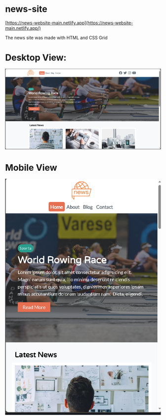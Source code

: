 # news-site
[https://news-website-main.netlify.app](https://news-website-main.netlify.app/)
<p>The news site was made with HTML and CSS Grid</p>
<h1>Desktop View:</h1>
<img src="website-pc.PNG" alt="PC View">

<h1>Mobile View</h1>
<img src="website-mobile.PNG" alt="Mobile View">
